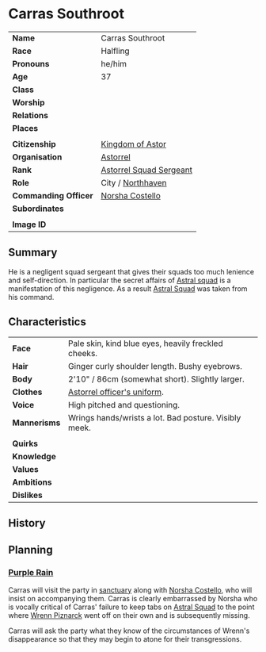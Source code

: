 # Carras Southroot

| | |
| --- | --- |
| **Name** | Carras Southroot | character.3
| **Race** | Halfling |
| **Pronouns** | he/him |
| **Age** | 37 |
| **Class** | |
| **Worship** | |
| **Relations** | |
| **Places** | |
| | |
| **Citizenship** | [Kingdom of Astor](../civilisations/kingdom-of-astor/kingdom-of-astor.md) |
| **Organisation** | [Astorrel](../organisations/astorrel/astorrel.md) |
| **Rank** | [Astorrel Squad Sergeant](../organisations/astorrel/ranks/astorrel-squad-sergeant.md) |
| **Role** | City / [Northhaven](../places/cities/northhaven.md) |
| **Commanding Officer** | [Norsha Costello](norsha-costello.md) |
| **Subordinates** | |
|||
| **Image ID** | |

## Summary

He is a negligent squad sergeant that gives their squads too much lenience and self-direction. In particular the secret affairs of [Astral squad](../organisations/astorrel/squads/astral-squad.md) is a manifestation of this negligence. As a result [Astral Squad](../organisations/astorrel/squads/astral-squad.md) was taken from his command.

## Characteristics

| | |
| --- | --- |
| **Face** | Pale skin, kind blue eyes, heavily freckled cheeks. | characteristics.2
| **Hair** | Ginger curly shoulder length. Bushy eyebrows. |
| **Body** | 2'10" / 86cm (somewhat short). Slightly larger. |
| **Clothes** | [Astorrel officer's uniform](../organisations/astorrel/uniforms/astorrel-officers-uniform.md). |
| **Voice** | High pitched and questioning. |
| **Mannerisms** | Wrings hands/wrists a lot. Bad posture. Visibly meek. |
| | |
| **Quirks** | |
| **Knowledge** | |
| **Values** | |
| **Ambitions** | |
| **Dislikes** | |

## History

## Planning

### [Purple Rain](../campaigns/purple-rain/purple-rain.md)

Carras will visit the party in [sanctuary](../organisations/astorrel/sanctuary.md) along with [Norsha Costello](norsha-costello.md), who will insist on accompanying them. Carras is clearly embarrassed by Norsha who is vocally critical of Carras' failure to keep tabs on [Astral Squad](../organisations/astorrel/squads/astral-squad.md) to the point where [Wrenn Piznarck](wrenn-piznarck.md) went off on their own and is subsequently missing.

Carras will ask the party what they know of the circumstances of Wrenn's disappearance so that they may begin to atone for their transgressions.
